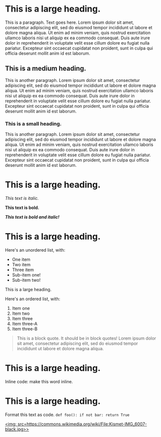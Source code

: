 <h1>This is a large heading.</h1> 
<p>This is a paragraph. Text goes here. Lorem ipsum dolor sit amet, consectetur adipiscing elit, sed do eiusmod tempor incididunt ut labore et dolore magna aliqua. Ut enim ad minim veniam, quis nostrud exercitation ullamco laboris nisi ut aliquip ex ea commodo consequat. Duis aute irure dolor in reprehenderit in voluptate velit esse cillum dolore eu fugiat nulla pariatur. Excepteur sint occaecat cupidatat non proident, sunt in culpa qui officia deserunt mollit anim id est laborum.</p>

<h2>This is a medium heading.</h2> 

<p>This is another paragraph. Lorem ipsum dolor sit amet, consectetur adipiscing elit, sed do eiusmod tempor incididunt ut labore et dolore magna aliqua. Ut enim ad minim veniam, quis nostrud exercitation ullamco laboris nisi ut aliquip ex ea commodo consequat. Duis aute irure dolor in reprehenderit in voluptate velit esse cillum dolore eu fugiat nulla pariatur. Excepteur sint occaecat cupidatat non proident, sunt in culpa qui officia deserunt mollit anim id est laborum.</p>

<h3>This is a small heading. </h3>

<p>This is another paragraph. Lorem ipsum dolor sit amet, consectetur adipiscing elit, sed do eiusmod tempor incididunt ut labore et dolore magna aliqua. Ut enim ad minim veniam, quis nostrud exercitation ullamco laboris nisi ut aliquip ex ea commodo consequat. Duis aute irure dolor in reprehenderit in voluptate velit esse cillum dolore eu fugiat nulla pariatur. Excepteur sint occaecat cupidatat non proident, sunt in culpa qui officia deserunt mollit anim id est laborum.</p>

<h1>This is a large heading. </h1>

<i>This text is italic. </i>

<b>This text is bold. </b>

<b><em>This text is bold and italic!</em></b>

<h1>This is a large heading.</h1> 


Here's an unordered list, with:
<ul>
<li>One item</li>
<li>Two item</li>
<li>Three item</li>
<li>Sub-item one!</li>
<li>Sub-item two!</li>
</ul>

This is a large heading. 

Here's an ordered list, with:
<ol>
<li>Item one</li>
<li>Item two</li>
<li>Item three</li>
<li>Item three-A</li>
<li>Item three-B</li>
</ol>

<blockquote>This is a block quote. It should be in block quotes! Lorem ipsum dolor sit amet, consectetur adipiscing elit, sed do eiusmod tempor incididunt ut labore et dolore magna aliqua.</blockquote>

<h1>This is a large heading. </h1>

Inline code: make this <span> word </span> inline. 

<h1>This is a large heading. </h1>

Format this text as code. 
<code>def foo():
        if not bar:
            return True
            </code>

<a href='https://commons.wikimedia.org/wiki/File:Kismet-IMG_6007-black.jpg'><img: src=https://commons.wikimedia.org/wiki/File:Kismet-IMG_6007-black.jpg>>

